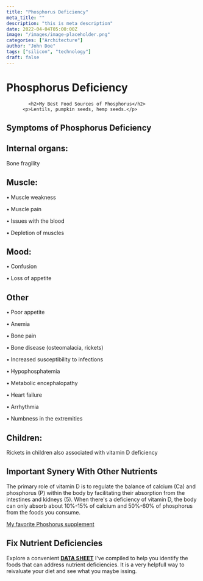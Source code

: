 ```yaml
---
title: "Phosphorus Deficiency"
meta_title: ""
description: "this is meta description"
date: 2022-04-04T05:00:00Z
image: "/images/image-placeholder.png"
categories: ["Architecture"]
author: "John Doe"
tags: ["silicon", "technology"]
draft: false
---
```

 <h1>Phosphorus Deficiency</h1>

            <h2>My Best Food Sources of Phosphorus</h2>
          <p>Lentils, pumpkin seeds, hemp seeds.</p>
<h2>Symptoms of Phosphorus  Deficiency</h2>
<h2>Internal organs:</h2><p>Bone fragility</p>
<h2>Muscle:</h2><p>&bull; Muscle weakness</p><p>&bull; Muscle pain‌</p><p>&bull; Issues with the blood</p><p>&bull; Depletion of muscles</p>
<h2>Mood:</h2><p>&bull;  Confusion</p><p>&bull; Loss of appetite</p>

<h2>Other</h2>
<p>&bull; Poor appetite</p><p>&bull; Anemia</p><p>&bull; Bone pain</p><p>&bull; Bone disease (osteomalacia, rickets)</p><p>&bull; Increased susceptibility to infections</p><p>&bull;  Hypophosphatemia</p><p>&bull; Metabolic encephalopathy</p><p>&bull; Heart failure</p><p>&bull; Arrhythmia</p><p>&bull; Numbness in the extremities</p>
<h2>Children:</h2><p> Rickets in children also associated with vitamin D deficiency</p>
<h2>Important Synery With Other Nutrients</h2>
<p>The primary role of vitamin D is to regulate the balance of calcium (Ca) and phosphorus (P) within the body by facilitating their absorption from the intestines and kidneys (5). When there's a deficiency of vitamin D, the body can only absorb about 10%-15% of calcium and 50%-60% of phosphorus from the foods you consume.</p><p><a target="_blank" href="https://www.amazon.com/Phosphorus-Liquid-Minerals-serving-bottle/dp/B00HX0U2J4/ref=sr_1_1_sspa?keywords=Phosphorus&amp;qid=1696887355&amp;sr=8-1-spons&amp;sp_csd=d2lkZ2V0TmFtZT1zcF9hdGY&amp;psc=1&_encoding=UTF8&tag=irinawink-20&linkCode=ur2&linkId=7234900f8a602f357614bf7d62b65e3e&camp=1789&creative=9325">My favorite Phoshorus supplement</a></p>
<h2>Fix Nutrient Deficiencies</h2><p>Explore a convenient <a title="fix nutritional deficiencies with a data sheet" href="../nutrients-in-healthy-foods.html"><b>DATA SHEET</b></a> I've compiled to help you identify the foods that can address nutrient deficiencies. It is a very helpfull way to reivaluate your diet and see what you maybe issing.</p>